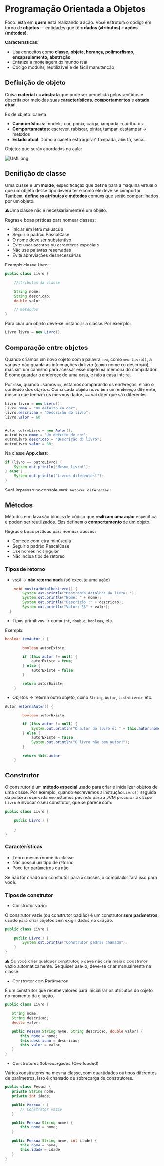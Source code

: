 
# Programação Orientada a Objetos

Foco: está em **quem** está realizando a ação. Você estrutura o código em torno de **objetos** — entidades que têm **dados (atributos)** e **ações (métodos)**.

**Características**:

- Usa conceitos como **classe, objeto, herança, polimorfismo, encapsulamento, abstração**
- Enfatiza a modelagem do mundo real
- Código modular, reutilizável e de fácil manutenção

## Definição de objeto

Coisa **material** ou **abstrata** que pode ser percebida pelos sentidos e descrita por meio das suas **características**, **comportamentos** e **estado atual**.

Ex de objeto: caneta

- **Caracterísitcas**: modelo, cor, ponta, carga, tampada → atributos
- **Comportamentos**: escrever, rabiscar, pintar, tampar, destampar → metodos
- **Estado atual**: Como a caneta está agora? Tampada, aberta, seca…

Objetos que serão abordados na aula:

![UML.png](UML.png)

## Denifição de classe

Uma classe é um **molde**, especificação que define para a máquina virtual o que um objeto desse tipo deverá ter e como ele deve se comportar. Também, **define os atributos e métodos** comuns que serão compartilhados por um objeto.

⚠️Uma classe não é necessariamente é um objeto.

Regras e boas práticas para nomear classes:
* Iniciar em letra maiúscula
* Seguir o padrão PascalCase
* O nome deve ser substantivo
* Evite usar acentos ou caracteres especiais
* Não use palavras reservadas
* Evite abreviações desnecessárias

Exemplo classe Livro:

```java
public class Livro {
    
    //atributos da classe
    
    String nome;
    String descricao;
    double valor;

    // métdodos
} 
```

Para cirar um objeto deve-se instanciar a classe. Por exemplo:

```java
Livro livro = new Livro();
```

## Comparação entre objetos

Quando criamos um novo objeto com a palavra `new`, como `new Livro()`, a variável não guarda as informações do livro (como nome ou descrição), mas sim um caminho para acessar esse objeto na memória do computador. É como guardar o endereço de uma casa, e não a casa inteira.

Por isso, quando usamos `==`, estamos comparando os endereços, e não o conteúdo dos objetos. Como cada objeto novo tem um endereço diferente, mesmo que tenham os mesmos dados, `==` vai dizer que são diferentes.

```java
Livro livro = new Livro();
livro.nmme = "Um defeito de cor";
livro.descricao = "Descrição do livro";
livro.valor = 60;


Autor outroLivro = new Autor();
outroLivro.nmme = "Um defeito de cor";
outroLivro.descricao = "Descrição do livro";
outroLivro.valor = 60;

```

Na classe **App.class**:

```java
if (livro == outroLivro) {
	System.out.println("Mesmo livro!");
} else {
	System.out.println("Livros diferentes!");
}
```

Será impresso no console será: `Autores diferentes!`

## Métodos

Métodos em Java são blocos de código que **realizam uma ação** específica e podem ser reutilizados. Eles definem o **comportamento** de um objeto.

Regras e boas práticas para nomear classes:
* Comece com letra minúscula
* Seguir o padrão PascalCase
* Use nomes no singular
* Não inclua tipo de retorno


### Tipos de retorno

- `void` → **não retorna nada** (só executa uma ação)

```java
    void mostrarDetalhesLivro() { 
        System.out.println("Mostrando detalhes do livro: ");
        System.out.println("Nome: " + nome);
        System.out.println("Descrição :" + descricao);
        System.out.println("Valor: R$" + valor);
  }
```

- Tipos primitivos → como `int`, `double`, `boolean`, etc.

Exemplo:
```java
boolean temAutor() {

        boolean autorExiste;

        if (this.autor != null) {
            autorExiste = true;
        } else {
            autorExiste = false;
        }

        return autorExiste;
    }
```

- Objetos → retorna outro objeto, como `String`, `Autor`, `List<Livro>`, etc.

```java
Autor retornaAutor() {

        boolean autorExiste;

        if (this.autor != null) {
            System.out.println("O autor do livro é: " + this.autor.nome);
        } else {
            autorExiste = false;
            System.out.println("O livro não tem autor!");
        }

        return this.autor;
    }
```

## Construtor

O construtor é um **método especial** usado para criar e inicializar objetos de uma classe. Por exemplo, quando escrevemos a instrução `Livro()` seguida da palavra reservada `new` estamos pedindo para a JVM procurar a classe `Livro` e invocar o seu construtor, que se parece com:

```java
public class Livro {
	
    public Livro() {
	
    }
}
```
### Características
* Tem o mesmo nome da classe
* Não possui um tipo de retorno
* Pode ter parâmetros ou não

Se não for criado um construtor para a classes, o compilador fará isso para você.

### Tipos de construtor


* Construtor vazio:

O construtor vazio (ou construtor padrão) é um construtor **sem parâmetros**, usado para criar objetos sem exigir dados na criação.

```java
public class Livro {

    public Livro() {
        System.out.println("Construtor padrão chamado");
    }
}
```

⚠️ Se você criar qualquer construtor, o Java não cria mais o construtor vazio automaticamente. Se quiser usá-lo, deve-se criar manualmente na classe.

* Construtor com Parâmetros

É um construtor que recebe valores para inicializar os atributos do objeto no momento da criação.

 ```java
 public class Livro {
    
    String nome;
    String descricao;
    double valor;

    public Pessoa(String nome, String descricao, double valor) {
        this.nome = nome;
        this.descricao = descricao;
        this.valor = valor;
    }
}
 ```

 * Construtores Sobrecargados (Overloaded)

 Vários construtores na mesma classe, com quantidades ou tipos diferentes de parâmetros. Isso é chamado de sobrecarga de construtores.

 ```java
public class Pessoa {
    private String nome;
    private int idade;

    public Pessoa() {
        // Construtor vazio
    }

    public Pessoa(String nome) {
        this.nome = nome;
    }

    public Pessoa(String nome, int idade) {
        this.nome = nome;
        this.idade = idade;
    }
}
 ```